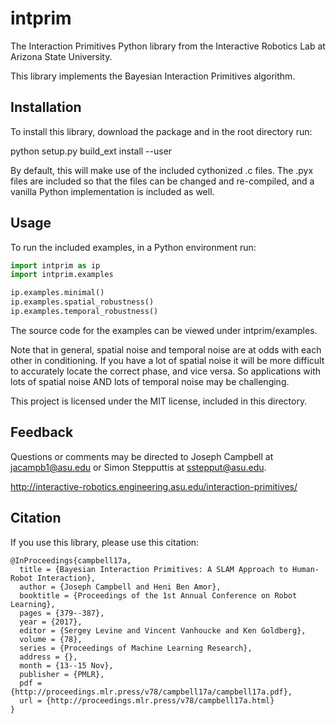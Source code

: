 # intprim
The Interaction Primitives Python library from the Interactive Robotics Lab at Arizona State University.

This library implements the Bayesian Interaction Primitives algorithm.

## Installation
To install this library, download the package and in the root directory run:

python setup.py build_ext install --user

By default, this will make use of the included cythonized .c files. The .pyx files are included so that the files can be changed and re-compiled, and a vanilla Python implementation is included as well.

## Usage
To run the included examples, in a Python environment run:

```python
import intprim as ip
import intprim.examples

ip.examples.minimal()
ip.examples.spatial_robustness()
ip.examples.temporal_robustness()
```

The source code for the examples can be viewed under intprim/examples.

Note that in general, spatial noise and temporal noise are at odds with each other in conditioning.
If you have a lot of spatial noise it will be more difficult to accurately locate the correct phase, and vice versa.
So applications with lots of spatial noise AND lots of temporal noise may be challenging.

This project is licensed under the MIT license, included in this directory.

## Feedback
Questions or comments may be directed to Joseph Campbell at <jacampb1@asu.edu> or Simon Stepputtis at <sstepput@asu.edu>.

http://interactive-robotics.engineering.asu.edu/interaction-primitives/

## Citation
If you use this library, please use this citation:
```
@InProceedings{campbell17a,
  title = {Bayesian Interaction Primitives: A SLAM Approach to Human-Robot Interaction},
  author = {Joseph Campbell and Heni Ben Amor},
  booktitle = {Proceedings of the 1st Annual Conference on Robot Learning},
  pages = {379--387},
  year = {2017},
  editor = {Sergey Levine and Vincent Vanhoucke and Ken Goldberg},
  volume = {78},
  series = {Proceedings of Machine Learning Research},
  address = {},
  month = {13--15 Nov},
  publisher = {PMLR},
  pdf = {http://proceedings.mlr.press/v78/campbell17a/campbell17a.pdf},
  url = {http://proceedings.mlr.press/v78/campbell17a.html}
}
```
